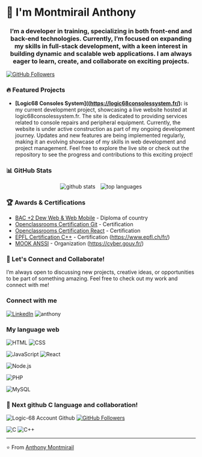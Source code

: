 # 👋 I'm Montmirail Anthony</h1>

<h3 align="center">I’m a developer in training, specializing in both front-end and back-end technologies. 
Currently, I’m focused on expanding my skills in full-stack development, 
with a keen interest in building dynamic and scalable web applications.
I am always eager to learn, create, and collaborate on exciting projects.</h3>

[![GitHub Followers](https://img.shields.io/github/followers/AnthonyM68?label=Follow&style=social)](https://github.com/AnthonyM68)

### 🔥 Featured Projects

- **[Logic68 Consoles System]((https://logic68consolessystem.fr/):**  is my current development project, showcasing a live website hosted at logic68consolessystem.fr. The site is dedicated to providing services related to console repairs and peripheral equipment.
Currently, the website is under active construction as part of my ongoing development journey. Updates and new features are being implemented regularly, making it an evolving showcase of my skills in web development and project management.
Feel free to explore the live site or check out the repository to see the progress and contributions to this exciting project!

### 📊 GitHub Stats

<p align="center">
  <img align="center" src="https://github-readme-stats.vercel.app/api?username=AnthonyM68&show_icons=true&theme=radical" alt="github stats" style="display: inline-block; margin-right: 10px;" />
  <img align="center" src="https://github-readme-stats.vercel.app/api/top-langs/?username=AnthonyM68&layout=compact&theme=radical" alt="top languages" style="display: inline-block;" />
</p>

### 🏆 Awards & Certifications
- [BAC +2 Dew Web & Web Mobile](https://github.com/AnthonyM68/AnthonyM68/blob/main/titre/bac_II_Dev_Web_and_Web_%20Mobile.jpg) -  Diploma of country
- [Openclassrooms Certification Git](https://github.com/AnthonyM68/AnthonyM68/blob/main/mooc/certificat_git.pdf) - Certification
- [Openclassrooms Certification React](https://github.com/AnthonyM68/AnthonyM68/blob/main/mooc/certificat_react.pdf) - Certification
- [EPFL Certification C++](https://github.com/AnthonyM68/AnthonyM68/blob/main/mooc/epfl.pdf) - Certification (https://www.epfl.ch/fr/)
- [MOOK ANSSI](https://github.com/AnthonyM68/AnthonyM68/blob/main/mooc/anssi.pdf) - Organization (https://cyber.gouv.fr/) 

### 🚀 Let's Connect and Collaborate!

I’m always open to discussing new projects, creative ideas, or opportunities to be part of something amazing.
Feel free to check out my work and connect with me!

### Connect with me 
[![LinkedIn](https://img.shields.io/badge/LinkedIn-Connect-blue)](https://www.linkedin.com/in/anthony-montmirail/)
<img src="https://komarev.com/ghpvc/?username=anthony&label=Profile%20views&color=0e75b6&style=flat" alt="anthony" />

### My language web
![HTML](https://img.shields.io/badge/HTML-%20%20%20%20%20%20%20%20%20%20%20%20%20%20%20%20%20%20%20%20%20%20%20%20%20%20%20%20%20%20%20%20%20%20%20%20%20%20-E34F26)
![CSS](https://img.shields.io/badge/CSS-%20%20%20%20%20%20%20%20%20%20%20%20%20%20%20%20%20%20%20%20%20%20%20%20%20%20%20%20%20%20%20%20%20%20%20%20%20%20-1572B6)


![JavaScript](https://img.shields.io/badge/JavaScript-%20%20%20%20%20%20%20%20%20%20%20%20%20%20%20%20%20%20%20%20%20%20%20%20%20%20%20%20%20%20%20%20%20%20%20-FFFF00)
![React](https://img.shields.io/badge/React-%20%20%20%20%20%20%20%20%20%20%20%20%20%20%20%20%20%20%20%20%20%20%20%20%20%20%20%20%20%20%20%20%20%20%20%20%20%20-61DAFB)

![Node.js](https://img.shields.io/badge/Node.js-%20%20%20%20%20%20%20%20%20%20%20%20%20%20%20%20%20%20%20%20%20%20%20%20%20%20%20%20%20%20%20%20%20%20%20%20%20%20-339933)

![PHP](https://img.shields.io/badge/PHP-%20%20%20%20%20%20%20%20%20%20%20%20%20%20%20%20%20%20%20%20%20%20%20%20%20%20%20%20%20%20%20%20%20%20%20%20%20%20-787CB5)


![MySQL](https://img.shields.io/badge/MySQL-%20%20%20%20%20%20%20%20%20%20%20%20%20%20%20%20%20%20%20%20%20%20%20%20%20%20%20%20%20%20%20%20%20%20%20%20%20%20-4479A1)



### 🚀 Next github C language and collaboration!
![Logic-68](https://github.com/logic-68) Account Github
[![GitHub Followers](https://img.shields.io/github/followers/logic-68?label=Follow&style=social)](https://github.com/logic-68)

![C](https://img.shields.io/badge/C-%20%20%20%20%20%20%20%20%20%20%20%20%20%20%20%20%20%20%20%20%20%20%20%20%20%20%20%20%20%20%20%20%20%20%20%20%20%20-00599C)
![C++](https://img.shields.io/badge/C%2B%2B-%20%20%20%20%20%20%20%20%20%20%20%20%20%20%20%20%20%20%20%20%20%20%20%20%20%20%20%20%20%20%20%20%20%20%20%20%20%20%20-00599C)

---

⭐️ From [Anthony Montmirail](https://github.com/AnthonyM68)

